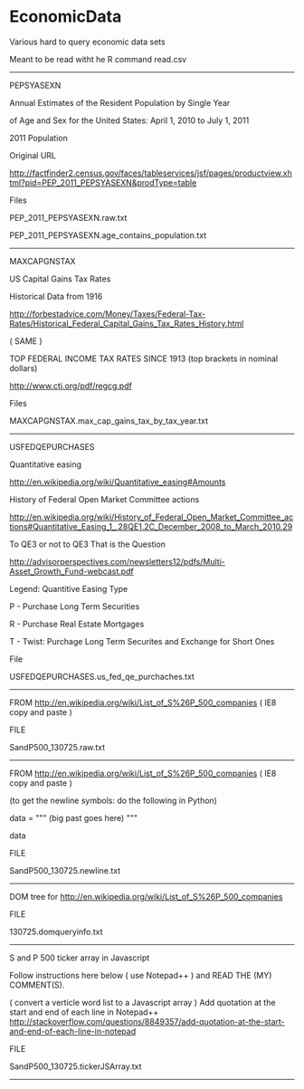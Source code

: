 EconomicData
============

Various hard to query economic data sets

Meant to be read witht he R command read.csv

---


PEPSYASEXN

Annual Estimates of the Resident Population by Single Year 

of Age and Sex for the United States: April 1, 2010 to July 1, 2011

2011 Population 

Original URL

http://factfinder2.census.gov/faces/tableservices/jsf/pages/productview.xhtml?pid=PEP_2011_PEPSYASEXN&prodType=table

Files

PEP_2011_PEPSYASEXN.raw.txt

PEP_2011_PEPSYASEXN.age_contains_population.txt


---

MAXCAPGNSTAX

US Capital Gains Tax Rates 

Historical Data from 1916 

http://forbestadvice.com/Money/Taxes/Federal-Tax-Rates/Historical_Federal_Capital_Gains_Tax_Rates_History.html

( SAME )

TOP FEDERAL INCOME TAX RATES SINCE 1913 (top brackets in nominal dollars)

http://www.ctj.org/pdf/regcg.pdf

Files

MAXCAPGNSTAX.max_cap_gains_tax_by_tax_year.txt

---

USFEDQEPURCHASES

Quantitative easing

http://en.wikipedia.org/wiki/Quantitative_easing#Amounts


History of Federal Open Market Committee actions

http://en.wikipedia.org/wiki/History_of_Federal_Open_Market_Committee_actions#Quantitative_Easing_1_.28QE1.2C_December_2008_to_March_2010.29


To QE3 or not to QE3 That is the Question

http://advisorperspectives.com/newsletters12/pdfs/Multi-Asset_Growth_Fund-webcast.pdf


Legend: Quantitive Easing Type

P - Purchase Long Term Securities

R - Purchase Real Estate Mortgages

T - Twist: Purchage Long Term Securites and Exchange for Short Ones


File

USFEDQEPURCHASES.us_fed_qe_purchaches.txt


---

FROM
http://en.wikipedia.org/wiki/List_of_S%26P_500_companies
( IE8 copy and paste )

FILE

SandP500_130725.raw.txt


---

FROM
http://en.wikipedia.org/wiki/List_of_S%26P_500_companies
( IE8 copy and paste )

(to get the newline symbols: do the following in Python)

data = """
(big past goes here)
"""

data

FILE

SandP500_130725.newline.txt

---

DOM tree for http://en.wikipedia.org/wiki/List_of_S%26P_500_companies

FILE

130725.domqueryinfo.txt

---

S and P 500 ticker array in Javascript

Follow instructions here below ( use Notepad++ )
and READ THE (MY) COMMENT(S).

( convert a verticle word list to a Javascript array )
Add quotation at the start and end of each line in Notepad++
http://stackoverflow.com/questions/8849357/add-quotation-at-the-start-and-end-of-each-line-in-notepad

FILE

SandP500_130725.tickerJSArray.txt

---
